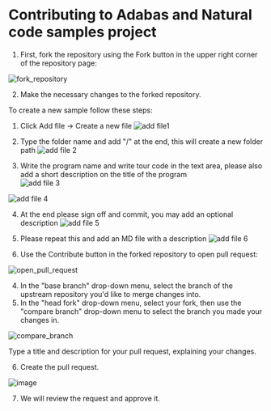 # Contributing to Adabas and Natural code samples project

1.	First, fork the repository using the Fork button in the upper right corner of the repository page: 
 
![fork_repository](https://user-images.githubusercontent.com/23717841/203792956-15cfdb36-75c8-49a0-9bd0-d025bee6c95f.png)

2.	Make the necessary changes to the forked repository. 

To create a new sample follow these steps: 
 1. Click Add file -> Create a new file 
![add file1](https://user-images.githubusercontent.com/73269539/222408831-819fe6f0-2c19-432f-bb8a-6a07b579258a.png)

 2. Type the folder name and add "/" at the end, this will create a new folder path 
![add file 2](https://user-images.githubusercontent.com/73269539/222408900-de5479a0-6426-4001-ae6f-1c5c0555708a.png)

 3. Write the program name and write tour code in the text area, please also add a short description on the title of the program  
![add file 3](https://user-images.githubusercontent.com/73269539/222408955-fdae2140-dee5-4203-82ee-ebd5b4c390fa.png)

![add file 4](https://user-images.githubusercontent.com/73269539/222409072-e48888e0-59a2-410f-bcf2-d907dc188ef3.png)

 4. At the end please sign off and commit, you may add an optional description
![add file 5](https://user-images.githubusercontent.com/73269539/222409163-b6b228b2-af6f-47da-9992-89c7d9a20d34.png)

 5. Please repeat this and add an MD file with a description
![add file 6](https://user-images.githubusercontent.com/73269539/222409218-12b26c47-75ad-4645-a114-70ec3ea8b120.png)

 4.	Use the Contribute button in the forked repository to open pull request: 

![open_pull_request](https://user-images.githubusercontent.com/23717841/203793171-57bede94-b426-4a49-a3d9-76fddacb8450.png)
 
4.	In the "base branch" drop-down menu, select the branch of the upstream repository you'd like to merge changes into.  
5.	In the "head fork" drop-down menu, select your fork, then use the "compare branch" drop-down menu to select the branch you made your changes in. 

![compare_branch](https://user-images.githubusercontent.com/23717841/203793292-2fae215d-652a-4b8b-91b4-f53d77b52ed1.png)

Type a title and description for your pull request, explaining your changes. 
 
6.	Create the pull request.

![image](https://user-images.githubusercontent.com/23717841/203793900-0195f58e-43f5-42c6-b032-87e2bee0918d.png)
  
7.	We will review the request and approve it. 


